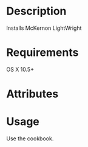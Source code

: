 Description
===========
Installs McKernon LightWright

Requirements
============
OS X 10.5+

Attributes
==========

Usage
=====
Use the cookbook.
